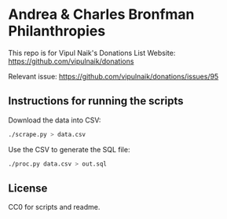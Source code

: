# Andrea & Charles Bronfman Philanthropies

This repo is for Vipul Naik's Donations List Website: https://github.com/vipulnaik/donations

Relevant issue: https://github.com/vipulnaik/donations/issues/95

## Instructions for running the scripts

Download the data into CSV:

```bash
./scrape.py > data.csv
```

Use the CSV to generate the SQL file:

```bash
./proc.py data.csv > out.sql
```

## License

CC0 for scripts and readme.
